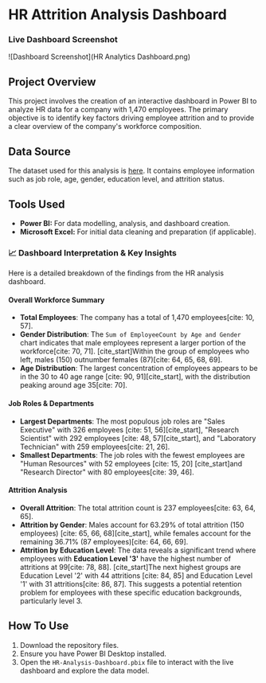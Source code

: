 # HR Attrition Analysis Dashboard

### Live Dashboard Screenshot
![Dashboard Screenshot](HR Analytics Dashboard.png)

## Project Overview

This project involves the creation of an interactive dashboard in Power BI to analyze HR data for a company with 1,470 employees. The primary objective is to identify key factors driving employee attrition and to provide a clear overview of the company's workforce composition.

## Data Source

The dataset used for this analysis is [here](https://github.com/sriks023/Power-BI-HR-Attrition-Analysis/blob/main/HR%20Analytics%20Data_Exp11%20(2).csv). It contains employee information such as job role, age, gender, education level, and attrition status.

## Tools Used

* **Power BI:** For data modelling, analysis, and dashboard creation.
* **Microsoft Excel:** For initial data cleaning and preparation (if applicable).

### 📈 Dashboard Interpretation & Key Insights

Here is a detailed breakdown of the findings from the HR analysis dashboard.

#### **Overall Workforce Summary**
* **Total Employees**: The company has a total of 1,470 employees[cite: 10, 57].
* **Gender Distribution**: The `Sum of EmployeeCount by Age and Gender` chart indicates that male employees represent a larger portion of the workforce[cite: 70, 71]. [cite_start]Within the group of employees who left, males (150) outnumber females (87)[cite: 64, 65, 68, 69].
* **Age Distribution**: The largest concentration of employees appears to be in the 30 to 40 age range [cite: 90, 91][cite_start], with the distribution peaking around age 35[cite: 70].

#### **Job Roles & Departments**
* **Largest Departments**: The most populous job roles are "Sales Executive" with 326 employees [cite: 51, 56][cite_start], "Research Scientist" with 292 employees [cite: 48, 57][cite_start], and "Laboratory Technician" with 259 employees[cite: 21, 26].
* **Smallest Departments**: The job roles with the fewest employees are "Human Resources" with 52 employees [cite: 15, 20] [cite_start]and "Research Director" with 80 employees[cite: 39, 46].

#### **Attrition Analysis**
* **Overall Attrition**: The total attrition count is 237 employees[cite: 63, 64, 65].
* **Attrition by Gender**: Males account for 63.29% of total attrition (150 employees) [cite: 65, 66, 68][cite_start], while females account for the remaining 36.71% (87 employees)[cite: 64, 66, 69].
* **Attrition by Education Level**: The data reveals a significant trend where employees with **Education Level '3'** have the highest number of attritions at 99[cite: 78, 88]. [cite_start]The next highest groups are Education Level '2' with 44 attritions [cite: 84, 85] and Education Level '1' with 31 attritions[cite: 86, 87]. This suggests a potential retention problem for employees with these specific education backgrounds, particularly level 3.

## How To Use

1.  Download the repository files.
2.  Ensure you have Power BI Desktop installed.
3.  Open the `HR-Analysis-Dashboard.pbix` file to interact with the live dashboard and explore the data model.
